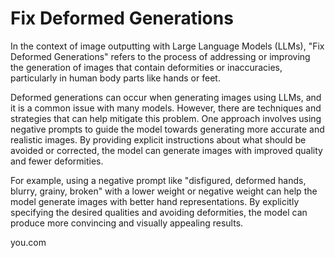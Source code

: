 # Fix Deformed Generations
In the context of image outputting with Large Language Models (LLMs), "Fix Deformed Generations" refers to the process of addressing or improving the generation of images that contain deformities or inaccuracies, particularly in human body parts like hands or feet.


Deformed generations can occur when generating images using LLMs, and it is a common issue with many models. However, there are techniques and strategies that can help mitigate this problem. One approach involves using negative prompts to guide the model towards generating more accurate and realistic images. By providing explicit instructions about what should be avoided or corrected, the model can generate images with improved quality and fewer deformities.


For example, using a negative prompt like "disfigured, deformed hands, blurry, grainy, broken" with a lower weight or negative weight can help the model generate images with better hand representations. By explicitly specifying the desired qualities and avoiding deformities, the model can produce more convincing and visually appealing results.

you.com 
